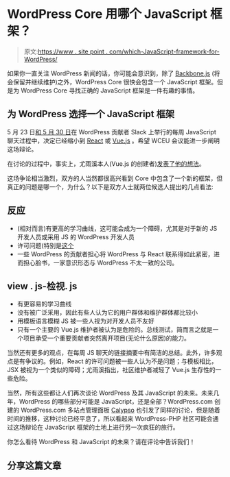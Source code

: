# WordPress Core 用哪个 JavaScript 框架？

> 原文:[https://www . site point . com/which-JavaScript-framework-for-WordPress/](https://www.sitepoint.com/which-javascript-framework-for-wordpress/)

如果你一直关注 WordPress 新闻的话，你可能会意识到，除了 [Backbone.js](http://backbonejs.org/) (将会保留并继续维护)之外，WordPress Core 很快会包含一个 JavaScript 框架。但是为 WordPress Core 寻找正确的 JavaScript 框架是一件有趣的事情。

## 为 WordPress 选择一个 JavaScript 框架

5 月 23 日[和 5 月 30 日](https://make.wordpress.org/core/2017/05/24/javascript-chat-summary-for-may-23rd/)在 WordPress 贡献者 Slack 上举行的每周 JavaScript 聊天过程中，决定已经缩小到 [React](https://facebook.github.io/react/) 或 [Vue.js](https://vuejs.org/) 。希望 WCEU 会议能进一步阐明这场辩论。

在讨论的过程中，事实上，尤雨溪本人(Vue.js 的创建者)[发表了他的想法](https://make.wordpress.org/core/2017/05/31/javascript-chat-summary-for-may-30th/#comment-32642)。

这场争论相当激烈，双方的人当然都很高兴看到 Core 中包含了一个新的框架，但真正的问题是哪一个，为什么？以下是双方人士就两位候选人提出的几点看法:

## 反应

*   (相对而言)有更高的学习曲线，这可能会成为一个障碍，尤其是对于新的 JS 开发人员或采用 JS 的 WordPress 开发人员
*   许可问题(特别是[这个](https://github.com/facebook/react/blob/af3ba36c7f0cdd75529612d9872c53d63df8fb72/PATENTS#L14-L33)
*   一些 WordPress 的贡献者担心将 WordPress 与 React 联系得如此紧密，进而担心脸书，一家意识形态与 WordPress 不太一致的公司。

## view . js-检视. js

*   有更容易的学习曲线
*   没有被广泛采用，因此有些人认为它的用户群体和维护群体都比较小
*   用模板语言模糊 JS 被一些人视为对开发人员不友好
*   只有一个主要的 Vue.js 维护者被认为是危险的。总线测试，简而言之就是一个项目承受一个重要贡献者突然离开项目(无论什么原因)的能力。

当然还有更多的观点，在每周 JS 聊天的链接摘要中有简洁的总结。此外，许多观点是有争议的。例如，React 的许可问题被一些人认为不是问题；与模板相比，JSX 被视为一个类似的障碍；尤雨溪指出，社区维护者减轻了 Vue.js 生存性的一些危险。

当然，所有这些都让人们再次谈论 WordPress 及其 JavaScript 的未来。未来几年，WordPress 的哪些部分可能是 JavaScript，还是全部？WordPress.com 创建的 WordPress.com 多站点管理面板 [Calypso](https://developer.wordpress.com/calypso/) 也引发了同样的讨论，但是随着时间的推移，这种讨论已经平息了，所以看起来 WordPress-PHP 社区可能会通过这场辩论在 JavaScript 框架的土地上进行另一次疯狂的旅行。

你怎么看待 WordPress 和 JavaScript 的未来？请在评论中告诉我们！

## 分享这篇文章